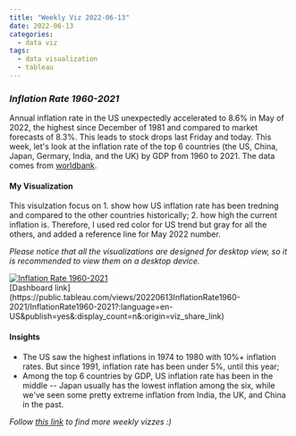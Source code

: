 ```yaml
---
title: "Weekly Viz 2022-06-13"
date: 2022-06-13
categories:
  - data viz
tags:
  - data visualization
  - tableau
---
```


### *Inflation Rate 1960-2021*

Annual inflation rate in the US unexpectedly accelerated to 8.6% in May of 2022, the highest since December of 1981 and compared to market forecasts of 8.3%. This leads to stock drops last Friday and today. This week, let's look at the inflation rate of the top 6 countries (the US, China, Japan, Germary, India, and the UK) by GDP from 1960 to 2021. The data comes from [worldbank](https://data.worldbank.org/indicator/FP.CPI.TOTL.ZG?end=2021&start=1960&view=chart).  

#### My Visualization

This visulzation focus on 1. show how US inflation rate has been tredning and compared to the other countries historically; 2. how high the current inflation is. Therefore, I used red color for US trend but gray for all the others, and added a reference line for May 2022 number.  

*Please notice that all the visualizations are designed for desktop view, so it is recommended to view them on a desktop device.*  

<div class='tableauPlaceholder' id='viz1655181010563' style='position: relative'>
  <noscript><a href='#'>
    <img alt='Inflation Rate 1960-2021 ' src='https:&#47;&#47;public.tableau.com&#47;static&#47;images&#47;20&#47;20220613InflationRate1960-2021&#47;InflationRate1960-2021&#47;1_rss.png' style='border: none' />
    </a></noscript>
  <object class='tableauViz'  style='display:none;'>
    <param name='host_url' value='https%3A%2F%2Fpublic.tableau.com%2F' />
    <param name='embed_code_version' value='3' />
    <param name='site_root' value='' />
    <param name='name' value='20220613InflationRate1960-2021&#47;InflationRate1960-2021' />
    <param name='tabs' value='no' />
    <param name='toolbar' value='yes' />
    <param name='static_image' value='https:&#47;&#47;public.tableau.com&#47;static&#47;images&#47;20&#47;20220613InflationRate1960-2021&#47;InflationRate1960-2021&#47;1.png' />
    <param name='animate_transition' value='yes' />
    <param name='display_static_image' value='yes' />
    <param name='display_spinner' value='yes' />
    <param name='display_overlay' value='yes' />
    <param name='display_count' value='yes' />
    <param name='language' value='en-US' />
    <param name='filter' value='publish=yes' />
  </object></div>         
  <script type='text/javascript'>      
  var divElement = document.getElementById('viz1655181010563');             
  var vizElement = divElement.getElementsByTagName('object')[0];          
  if ( divElement.offsetWidth > 800 ) { vizElement.style.width='800px';vizElement.style.height='627px';} else if ( divElement.offsetWidth > 500 ) { vizElement.style.width='800px';vizElement.style.height='627px';} else { vizElement.style.width='100%';vizElement.style.height='727px';}          
  var scriptElement = document.createElement('script');               
  scriptElement.src = 'https://public.tableau.com/javascripts/api/viz_v1.js';       
  vizElement.parentNode.insertBefore(scriptElement, vizElement);            
</script>  
[Dashboard link](https://public.tableau.com/views/20220613InflationRate1960-2021/InflationRate1960-2021?:language=en-US&publish=yes&:display_count=n&:origin=viz_share_link)
  
#### Insights
* The US saw the highest inflations in 1974 to 1980 with 10%+ inflation rates. But since 1991, inflation rate has been under 5%, until this year;  
* Among the top 6 countries by GDP, US inflation rate has been in the middle -- Japan usually has the lowest inflation among the six, while we've seen some pretty extreme inflation from India, the UK, and China in the past.  
  
*Follow [this link](https://yudong-94.github.io/personal-website/project/WeeklyViz2022/) to find more weekly vizzes :)*

